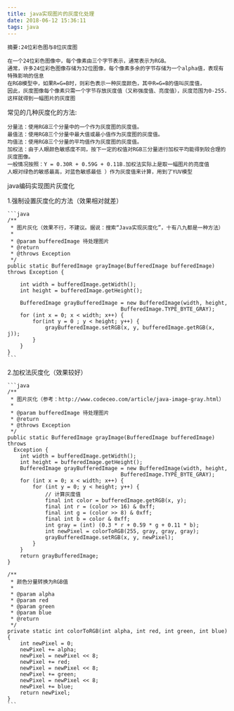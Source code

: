 ```yaml
---
title: java实现图片的灰度化处理
date: 2018-06-12 15:36:11
tags: java
---
```


    摘要:24位彩色图与8位灰度图

    在一个24位彩色图像中，每个像素由三个字节表示，通常表示为RGB。
    通常，许多24位彩色图像存储为32位图像，每个像素多余的字节存储为一个alpha值，表现有特殊影响的信息
    在RGB模型中，如果R=G=B时，则彩色表示一种灰度颜色，其中R=G=B的值叫灰度值，
    因此，灰度图像每个像素只需一个字节存放灰度值（又称强度值、亮度值），灰度范围为0-255.
    这样就得到一幅图片的灰度图

常见的几种灰度化的方法:

    分量法：使用RGB三个分量中的一个作为灰度图的灰度值。
    最值法：使用RGB三个分量中最大值或最小值作为灰度图的灰度值。
    均值法：使用RGB三个分量的平均值作为灰度图的灰度值。
    加权法：由于人眼颜色敏感度不同，按下一定的权值对RGB三分量进行加权平均能得到较合理的灰度图像。
    一般情况按照：Y = 0.30R + 0.59G + 0.11B.加权法实际上是取一幅图片的亮度值
    人眼对绿色的敏感最高，对蓝色敏感最低 ）作为灰度值来计算，用到了YUV模型

java编码实现图片灰度化

1.强制设置灰度化的方法（效果相对就差）

    ```java
    /**
     * 图片灰化（效果不行，不建议。据说：搜索“Java实现灰度化”，十有八九都是一种方法）
     *
     * @param bufferedImage 待处理图片
     * @return
     * @throws Exception
     */
    public static BufferedImage grayImage(BufferedImage bufferedImage) throws Exception {

        int width = bufferedImage.getWidth();  
        int height = bufferedImage.getHeight();  

        BufferedImage grayBufferedImage = new BufferedImage(width, height,
                                        BufferedImage.TYPE_BYTE_GRAY);
        for (int x = 0; x < width; x++) {  
            for(int y = 0 ; y < height; y++) {  
            	grayBufferedImage.setRGB(x, y, bufferedImage.getRGB(x, j));  
            }  
        }  
    }
    ```

2.加权法灰度化（效果较好）

    ```java
    /**
     * 图片灰化（参考：http://www.codeceo.com/article/java-image-gray.html）
     *
     * @param bufferedImage 待处理图片
     * @return
     * @throws Exception
     */
    public static BufferedImage grayImage(BufferedImage bufferedImage) throws
      Exception {
    	int width = bufferedImage.getWidth();
    	int height = bufferedImage.getHeight();
    	BufferedImage grayBufferedImage = new BufferedImage(width, height,
                                        BufferedImage.TYPE_BYTE_GRAY);
    	for (int x = 0; x < width; x++) {
    		for (int y = 0; y < height; y++) {
    			// 计算灰度值
    			final int color = bufferedImage.getRGB(x, y);
    			final int r = (color >> 16) & 0xff;
    			final int g = (color >> 8) & 0xff;
    			final int b = color & 0xff;
    			int gray = (int) (0.3 * r + 0.59 * g + 0.11 * b);
    			int newPixel = colorToRGB(255, gray, gray, gray);
    			grayBufferedImage.setRGB(x, y, newPixel);
    		}
    	}
    	return grayBufferedImage;
    }

    /**
     * 颜色分量转换为RGB值
     *
     * @param alpha
     * @param red
     * @param green
     * @param blue
     * @return
     */
    private static int colorToRGB(int alpha, int red, int green, int blue) {
    	int newPixel = 0;
    	newPixel += alpha;
    	newPixel = newPixel << 8;
    	newPixel += red;
    	newPixel = newPixel << 8;
    	newPixel += green;
    	newPixel = newPixel << 8;
    	newPixel += blue;
    	return newPixel;
    }
    ```
